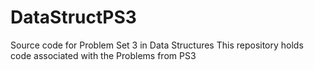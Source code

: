 # DataStructPS3
Source code for Problem Set 3 in Data Structures
This repository holds code associated with the Problems from PS3
